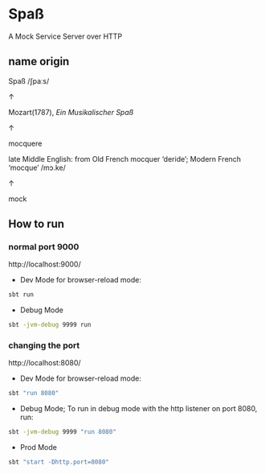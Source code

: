 
# Spaß
A Mock Service Server over HTTP

## name origin
Spaß /ʃpaːs/

↑

Mozart(1787), _Ein Musikalischer Spaß_

↑

mocquere

late Middle English: from Old French mocquer ‘deride’; Modern French ‘mocque’ /mɔ.ke/

↑

mock


## How to run

### normal port 9000
http://localhost:9000/
- Dev Mode for browser-reload mode:
```bash
sbt run
```
- Debug Mode
```bash
sbt -jvm-debug 9999 run
```
### changing the port
http://localhost:8080/
- Dev Mode for browser-reload mode:
```bash
sbt "run 8080"
```
- Debug Mode; To run in debug mode with the http listener on port 8080, run:
```bash
sbt -jvm-debug 9999 "run 8080"
```
- Prod Mode
```bash
sbt "start -Dhttp.port=8080"
```

